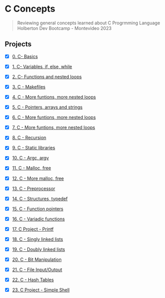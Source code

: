 # C Concepts
> Reviewing general concepts learned about C Progrmming Language
Holberton Dev Bootcamp - Montevideo 2023
## Projects
- [x] [0. C- Basics](/0.basics)
- [x] [1. C- Variables, if, else, while](/1.variables_if_else_while)
- [x] [2. C- Functions and nested loops](/2.functions_nested_loops)
- [x] [3. C - Makefiles](/3.makefiles)
- [x] [4. C - More funtions, more nested loops](/4.more_functions_nested_loops)
- [x] [5. C - Pointers, arrays and strings](/5.pointers_arrays_strings)
- [x] [6. C - More funtions, more nested loops](/6.more_pointers_arrays_strings)
- [x] [7. C - More funtions, more nested loops](/7.even_more_pointers_arrays_strings)
- [x] [8. C - Recursion](/8.recursion)
- [x] [9. C - Static libraries](/9.static_libraries)
- [x] [10. C - Argc, argv](/10.argc_argv)
- [x] [11. C - Malloc, free](/11.malloc_free)
- [x] [12. C - More malloc, free](/12.more_malloc_free)
- [x] [13. C - Preprocessor](/13.preprocessor)
- [x] [14. C - Structures, typedef](/)
- [x] [15. C - Function pointers](/)
- [x] [16. C - Variadic functions](/)
- [x] [17. C Project - Printf](/)
- [x] [18. C - Singly linked lists](/)
- [x] [19. C - Doubly linked lists](/)
- [x] [20. C - Bit Manipulation](/)
- [x] [21. C - File Input/Output](/)
- [x] [22. C - Hash Tables](/)
- [x] [23. C Project - Simple Shell](/)

